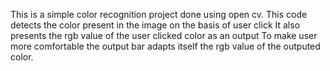 This is a simple color recognition project done using open cv.
This code detects the color present in the image on the basis of user click
It also presents the rgb value of the user clicked color as an output
To make user more comfortable the output bar adapts itself the rgb value of the outputed color.
